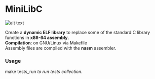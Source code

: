 # MiniLibC

![alt text](https://user-images.githubusercontent.com/819314/27771483-76d3acd0-5f4f-11e7-8254-8bffce41cdb8.png)

Create a <strong>dynamic ELF library</strong> to replace some of the standard C library functions in <strong>x86-64 assembly</strong>.<br>
<strong>Compilation</strong>: on GNU/Linux via Makefile<br>
Assembly files are compiled with the <strong>nasm</strong> assembler.<br>

<h3>Usage</h3>
make tests_run <em>to run tests collection</em>.

